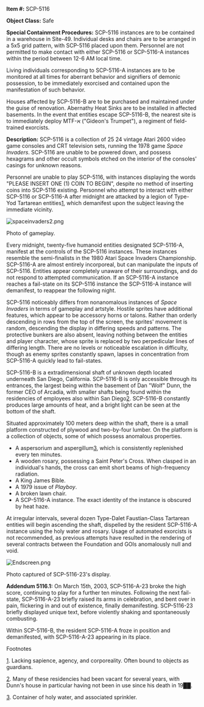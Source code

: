   
**Item #:** SCP-5116

**Object Class:** Safe

**Special Containment Procedures:** SCP-5116 instances are to be contained in a warehouse in Site-49. Individual desks and chairs are to be arranged in a 5x5 grid pattern, with SCP-5116 placed upon them. Personnel are not permitted to make contact with either SCP-5116 or SCP-5116-A instances within the period between 12-6 AM local time.

Living individuals corresponding to SCP-5116-A instances are to be monitored at all times for aberrant behavior and signifiers of demonic possession, to be immediately exorcised and contained upon the manifestation of such behavior.

Houses affected by SCP-5116-B are to be purchased and maintained under the guise of renovation. Abernathy Heat Sinks are to be installed in affected basements. In the event that entities escape SCP-5116-B, the nearest site is to immediately deploy MTF-א ("Gideon's Trumpet"), a regiment of field-trained exorcists.

**Description:** SCP-5116 is a collection of 25 24 vintage Atari 2600 video game consoles and CRT television sets, running the 1978 game _Space Invaders_. SCP-5116 are unable to be powered down, and possess hexagrams and other occult symbols etched on the interior of the consoles' casings for unknown reasons.

Personnel are unable to play SCP-5116, with instances displaying the words "PLEASE INSERT ONE (1) COIN TO BEGIN", despite no method of inserting coins into SCP-5116 existing. Personnel who attempt to interact with either SCP-5116 or SCP-5116-A after midnight are attacked by a legion of Type-Yod Tartarean entities[1](javascript:;), which demanifest upon the subject leaving the immediate vicinity.

![spaceinvaders2.png](http://scp-wiki.wdfiles.com/local--files/scp-5116/spaceinvaders2.png)

Photo of gameplay.

Every midnight, twenty-five humanoid entities designated SCP-5116-A, manifest at the controls of the SCP-5116 instances. These instances resemble the semi-finalists in the 1980 Atari Space Invaders Championship. SCP-5116-A are almost entirely incorporeal, but can manipulate the inputs of SCP-5116. Entities appear completely unaware of their surroundings, and do not respond to attempted communication. If an SCP-5116-A instance reaches a fail-state on its SCP-5116 instance the SCP-5116-A instance will demanifest, to reappear the following night.

SCP-5116 noticeably differs from nonanomalous instances of _Space Invaders_ in terms of gameplay and artstyle. Hostile sprites have additional features, which appear to be accessory horns or talons. Rather than orderly descending in rows from the top of the screen, the sprites' movement is random, descending the display in differing speeds and patterns. The protective bunkers are also absent, leaving nothing between the entities and player character, whose sprite is replaced by two perpedicular lines of differing length. There are no levels or noticeable escalation in difficulty, though as enemy sprites constantly spawn, lapses in concentration from SCP-5116-A quickly lead to fail-states.

SCP-5116-B is a extradimensional shaft of unknown depth located underneath San Diego, California. SCP-5116-B is only accessible through its entrances, the largest being within the basement of Dan "Wolf" Dunn, the former CEO of Arcadia, with smaller shafts being found within the residencies of employees also within San Diego[2](javascript:;). SCP-5116-B constantly produces large amounts of heat, and a bright light can be seen at the bottom of the shaft.

Situated approximately 100 meters deep within the shaft, there is a small platform constructed of plywood and two-by-four lumber. On the platform is a collection of objects, some of which possess anomalous properties.

*   A aspersorium and aspergillum[3](javascript:;), which is consistently replenished every ten minutes.
*   A wooden rosary, possessing a Saint Peter's Cross. When clasped in an individual's hands, the cross can emit short beams of high-frequency radiation.
*   A King James Bible.
*   A 1979 issue of _Playboy_.
*   A broken lawn chair.
*   A SCP-5116-A instance. The exact identity of the instance is obscured by heat haze.

At irregular intervals, several dozen Type-Dalet Faustian-Class Tartarean entities will begin ascending the shaft, dispelled by the resident SCP-5116-A instance using the holy water and rosary. Usage of automated exorcists is not recommended, as previous attempts have resulted in the rendering of several contracts between the Foundation and GOIs anomalously null and void.

![Endscreen.png](http://scp-wiki.wdfiles.com/local--files/scp-5116/Endscreen.png)

Photo captured of SCP-5116-23's display.

**Addendum 5116.1:** On March 15th, 2003, SCP-5116-A-23 broke the high score, continuing to play for a further ten minutes. Following the next fail-state, SCP-5116-A-23 briefly raised its arms in celebration, and bent over in pain, flickering in and out of existence, finally demanifesting. SCP-5116-23 briefly displayed unique text, before violently shaking and spontaneously combusting.

Within SCP-5116-B, the resident SCP-5116-A froze in position and demanifested, with SCP-5116-A-23 appearing in its place.

Footnotes

[1](javascript:;). Lacking sapience, agency, and corporeality. Often bound to objects as guardians.

[2](javascript:;). Many of these residencies had been vacant for several years, with Dunn's house in particular having not been in use since his death in 19██.

[3](javascript:;). Container of holy water, and associated sprinkler.